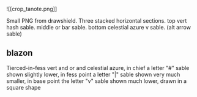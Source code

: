 ![[crop_tanote.png]]

Small PNG from drawshield. Three stacked horizontal sections.  top vert hash sable. middle or bar sable.  bottom celestial azure v sable.  (alt arrow sable)

## blazon

Tierced-in-fess vert and or and celestial azure, in chief a letter "#" sable shown slightly lower, in fess point a letter "|" sable shown very much smaller, in base point the letter "v" sable shown much lower, drawn in a square shape 

